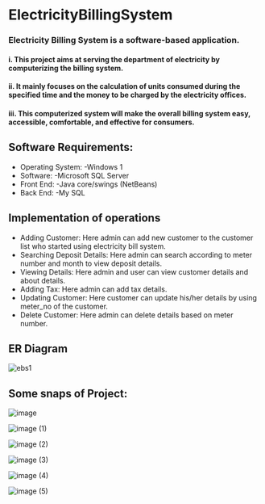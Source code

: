 # ElectricityBillingSystem

### Electricity Billing System is a software-based application.

#### i. This project aims at serving the department of electricity by computerizing the billing system.

#### ii. It mainly focuses on the calculation of units consumed during the specified time and the money to be charged by the electricity offices.

#### iii. This computerized system will make the overall billing system easy, accessible, comfortable, and effective for consumers.

## Software Requirements:
- Operating System: -Windows 1
- Software: -Microsoft SQL Server
- Front End: -Java core/swings (NetBeans)
- Back End: -My SQL

## Implementation of operations

- Adding Customer: Here admin can add new customer to the customer list
who started using electricity bill system.
- Searching Deposit Details: Here admin can search according to meter
number and month to view deposit details.
- Viewing Details: Here admin and user can view customer details and about
details.
- Adding Tax: Here admin can add tax details.
- Updating Customer: Here customer can update his/her details by using
meter_no of the customer.
- Delete Customer: Here admin can delete details based on meter number.

## ER Diagram

![ebs1](https://github.com/shantanuj2002/ElectricityBillingSystem/assets/104200799/ada2364c-ab0a-4809-baf2-fd0e2445e076)

## Some snaps of Project:

![image](https://github.com/shantanuj2002/ElectricityBillingSystem/assets/104200799/ff0b56d7-0632-48a1-a547-ceb8e64a56d7)

![image (1)](https://github.com/shantanuj2002/ElectricityBillingSystem/assets/104200799/a5dc5aca-82c6-49b6-8a8f-756c2d6f5db1)

![image (2)](https://github.com/shantanuj2002/ElectricityBillingSystem/assets/104200799/ea5a0635-e857-4781-a9ab-2db8632bec55)

![image (3)](https://github.com/shantanuj2002/ElectricityBillingSystem/assets/104200799/89da17b1-e9c5-4541-ac65-331e4aceecdc)

![image (4)](https://github.com/shantanuj2002/ElectricityBillingSystem/assets/104200799/e7eb30e8-7228-469e-89dc-dcfe15aa3095)

![image (5)](https://github.com/shantanuj2002/ElectricityBillingSystem/assets/104200799/3ed39160-3825-4f55-be45-cc8cb5db158c)
